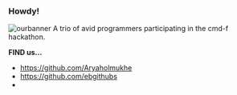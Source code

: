 ### Howdy!
![ourbanner](https://i.gyazo.com/08eb637d827e73879e2d210fa2b91484.png)
A trio of avid programmers participating in the cmd-f hackathon.

**FIND us...** 
- https://github.com/Aryaholmukhe
- https://github.com/ebgithubs
- 
